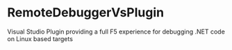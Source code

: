 # RemoteDebuggerVsPlugin
Visual Studio Plugin providing a full F5 experience for debugging .NET code on Linux based targets
